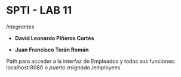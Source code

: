 # SPTI - LAB 11
*Integrantes*

- **David Leonardo Piñeros Cortés**

- **Juan Francisco Terán Román**

Path para acceder a la interfaz de Empleados y todas sus funciones: localhost:8080 *o puerto asignado* /employees